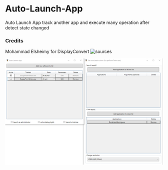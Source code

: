 # Auto-Launch-App
Auto Launch App track another app and execute many operation after detect state changed

### Credits

Mohammad Elsheimy for DisplayConvert ![sources](https://www.codeproject.com/Articles/36664/Changing-Display-Settings-Programmatically)

![screenshot](screenshot.png)
